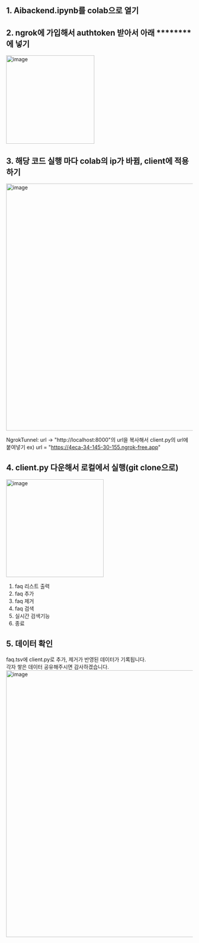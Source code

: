 ## 1. Aibackend.ipynb를 colab으로 열기
## 2. ngrok에 가입해서 authtoken 받아서 아래 ********에 넣기
<img width="238" alt="image" src="https://github.com/bidulki/pingpai/assets/55395688/c899b1de-9791-432c-9943-4975b0741953">

## 3. 해당 코드 실행 마다 colab의 ip가 바뀜, client에 적용하기
<img width="665" alt="image" src="https://github.com/bidulki/pingpai/assets/55395688/28d60e88-6295-4d78-a235-123b20b0f5ee">

NgrokTunnel: url -> "http://localhost:8000"의 url을 복사해서 client.py의 url에 붙여넣기
ex) url = "https://4eca-34-145-30-155.ngrok-free.app"

## 4. client.py 다운해서 로컬에서 실행(git clone으로)
<img width="263" alt="image" src="https://github.com/bidulki/pingpai/assets/55395688/0ffe117e-8ee9-4c61-ab5d-d4576524650b">

1. faq 리스트 출력
2. faq 추가
3. faq 제거
4. faq 검색
5. 실시간 검색기능
6. 종료

## 5. 데이터 확인
faq.tsv에 client.py로 추가, 제거가 반영된 데이터가 기록됩니다.  
각자 쌓은 데이터 공유해주시면 감사하겠습니다.  
<img width="718" alt="image" src="https://github.com/bidulki/pingpai/assets/55395688/b4138209-2627-4675-af6e-c1f079ce7ff3">


